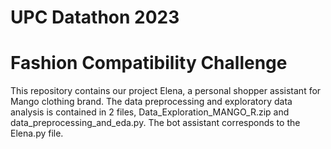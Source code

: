 # UPC Datathon 2023
# Fashion Compatibility Challenge 
This repository contains our project Elena, a personal shopper assistant for Mango clothing brand.
The data preprocessing and exploratory data analysis is contained in 2 files, Data_Exploration_MANGO_R.zip and data_preprocessing_and_eda.py. The bot assistant corresponds to the Elena.py file.

